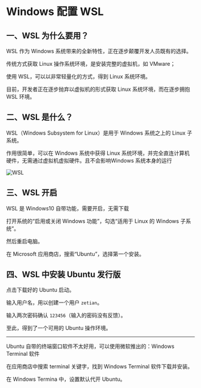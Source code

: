 # Windows 配置 WSL

## 一、WSL 为什么要用？

WSL 作为 Windows 系统带来的全新特性，正在逐步颠覆开发人员既有的选择。

传统方式获取 Linux 操作系统环境，是安装完整的虚拟机，如 VMware；

使用 WSL，可以以非常轻量化的方式，得到 Linux 系统环境。

目前，开发者正在逐步抛弃以虚拟机的形式获取 Linux 系统环境，而在逐步拥抱 WSL 环境。

## 二、WSL 是什么？

WSL（Windows Subsystem for Linux）是用于 Windows 系统之上的 Linux 子系统。

作用很简单，可以在 Windows 系统中获得 Linux 系统环境，并完全直连计算机硬件，无需通过虚拟机虚拟硬件。且不会影响Windows 系统本身的运行

![WSL](/Users/zetian/workshop/tutorial/LINUX/NoteAssets/WSL.png)

## 三、WSL 开启

WSL 是 Windows10 自带功能，需要开启，无需下载

打开系统的“启用或关闭 Windows 功能”，勾选“适用于 Linux 的 Windows 子系统”。

然后重启电脑。

在 Microsoft 应用商店，搜索“Ubuntu”，选择第一个安装。

## 四、WSL 中安装 Ubuntu 发行版

点击下载好的 Ubuntu 启动。

输入用户名，用以创建一个用户 `zetian`。

输入两次密码确认 `123456`（输入的密码没有反馈）。

至此，得到了一个可用的 Ubuntu 操作环境。

---

Ubuntu 自带的终端窗口软件不太好用，可以使用微软推出的：Windows Terminal 软件

在应用商店中搜索 terminal 关键字，找到 Windows Terminal 软件下载并安装。

在 Windows Termina 中，设置默认代开 Ubuntu。
